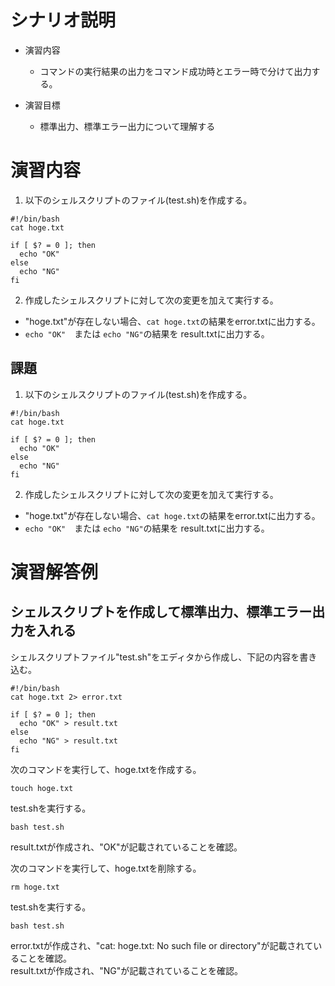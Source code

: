 # シナリオ説明
- 演習内容
  - コマンドの実行結果の出力をコマンド成功時とエラー時で分けて出力する。

- 演習目標
  - 標準出力、標準エラー出力について理解する

# 演習内容

1) 以下のシェルスクリプトのファイル(test.sh)を作成する。  

```
#!/bin/bash
cat hoge.txt

if [ $? = 0 ]; then
  echo "OK"
else
  echo "NG"
fi
```

2) 作成したシェルスクリプトに対して次の変更を加えて実行する。  
  - "hoge.txt"が存在しない場合、`cat hoge.txt`の結果をerror.txtに出力する。
  - `echo "OK"`　または `echo "NG"`の結果を result.txtに出力する。

## 課題

1) 以下のシェルスクリプトのファイル(test.sh)を作成する。  

```
#!/bin/bash
cat hoge.txt

if [ $? = 0 ]; then
  echo "OK"
else
  echo "NG"
fi
```

2) 作成したシェルスクリプトに対して次の変更を加えて実行する。  
  - "hoge.txt"が存在しない場合、`cat hoge.txt`の結果をerror.txtに出力する。
  - `echo "OK"`　または `echo "NG"`の結果を result.txtに出力する。

# 演習解答例  
## シェルスクリプトを作成して標準出力、標準エラー出力を入れる  
シェルスクリプトファイル"test.sh"をエディタから作成し、下記の内容を書き込む。  

```
#!/bin/bash
cat hoge.txt 2> error.txt

if [ $? = 0 ]; then
  echo "OK" > result.txt
else
  echo "NG" > result.txt
fi
```

次のコマンドを実行して、hoge.txtを作成する。  

`touch hoge.txt`

test.shを実行する。  

`bash test.sh`

result.txtが作成され、"OK"が記載されていることを確認。  

次のコマンドを実行して、hoge.txtを削除する。  

`rm hoge.txt`

test.shを実行する。  

`bash test.sh`

error.txtが作成され、"cat: hoge.txt: No such file or directory"が記載されていることを確認。  
result.txtが作成され、"NG"が記載されていることを確認。  